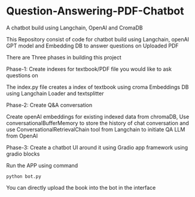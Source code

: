 # Question-Answering-PDF-Chatbot
A chatbot build using Langchain, OpenAI and CromaDB


This Repository consist of code for chatbot build using Langchain, openAI GPT model and Embedding DB to answer questions on Uploaded PDF


There are Three phases in building this project

Phase-1:
 Create indexes for textbook/PDF file you would like to ask questions on 
 
 The index.py file creates a index of textbook using croma Embeddings DB using Langchain Loader and textsplitter 
 
Phase-2:
 Create Q&A conversation
 
 Create openAI embeddings for existing indexed data from chromaDB, 
 Use conversationalBufferMemory to store the history of chat conversation and
 use ConversationalRetrievalChain tool from Langchain to initiate QA LLM from OpenAI 

Phase-3:
  Create a chatbot UI around it using Gradio app framework using gradio blocks

Run the APP using command 
```console
python bot.py
```

You can directly upload the book into the bot in the interface


